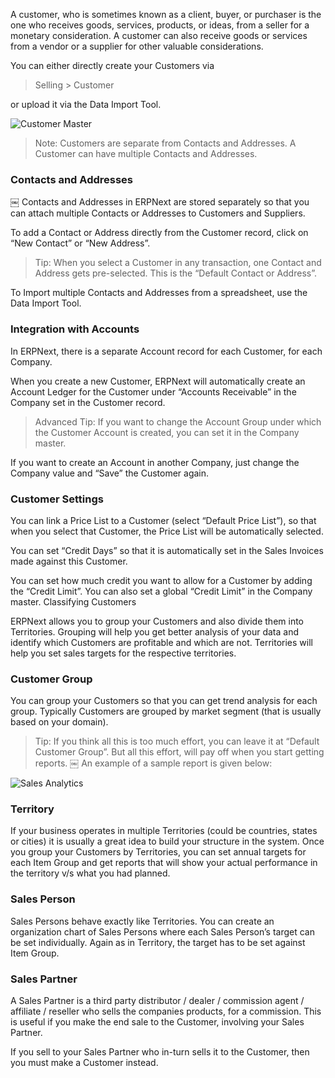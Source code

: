 A customer, who is sometimes known as a client, buyer, or purchaser is the one
who receives goods, services, products, or ideas, from a seller for a monetary
consideration. A customer can also receive goods or services from a vendor or
a supplier for other valuable considerations.

You can either directly create your Customers via

> Selling > Customer

or upload it via the Data Import Tool.

![Customer Master](/assets/manual_erpnext_com/old_images/erpnext/customer.png)

> Note: Customers are separate from Contacts and Addresses. A Customer can
have multiple Contacts and Addresses.

### Contacts and Addresses

￼ Contacts and Addresses in ERPNext are stored separately so that you can
attach multiple Contacts or Addresses to Customers and Suppliers.

To add a Contact or Address directly from the Customer record, click on “New
Contact” or “New Address”.

> Tip: When you select a Customer in any transaction, one Contact and Address
gets pre-selected. This is the “Default Contact or Address”.

To Import multiple Contacts and Addresses from a spreadsheet, use the Data
Import Tool.

### Integration with Accounts

In ERPNext, there is a separate Account record for each Customer, for each
Company.

When you create a new Customer, ERPNext will automatically create an Account
Ledger for the Customer under “Accounts Receivable” in the Company set in the
Customer record.

> Advanced Tip: If you want to change the Account Group under which the
Customer Account is created, you can set it in the Company master.

If you want to create an Account in another Company, just change the Company
value and “Save” the Customer again.

### Customer Settings

You can link a Price List to a Customer (select “Default Price List”), so that
when you select that Customer, the Price List will be automatically selected.

You can set “Credit Days” so that it is automatically set in the Sales
Invoices made against this Customer.

You can set how much credit you want to allow for a Customer by adding the
“Credit Limit”. You can also set a global “Credit Limit” in the Company
master. Classifying Customers

ERPNext allows you to group your Customers and also divide them into
Territories. Grouping will help you get better analysis of your data and
identify which Customers are profitable and which are not. Territories will
help you set sales targets for the respective territories.

### Customer Group

You can group your Customers so that you can get trend analysis for each
group. Typically Customers are grouped by market segment (that is usually
based on your domain).

> Tip: If you think all this is too much effort, you can leave it at “Default
Customer Group”. But all this effort, will pay off when you start getting
reports. ￼ An example of a sample report is given below:

![Sales Analytics](/assets/manual_erpnext_com/old_images/erpnext/sales-analytics-customer.png)

### Territory

If your business operates in multiple Territories (could be countries, states
or cities) it is usually a great idea to build your structure in the system.
Once you group your Customers by Territories, you can set annual targets for
each Item Group and get reports that will show your actual performance in the
territory v/s what you had planned.

### Sales Person

Sales Persons behave exactly like Territories. You can create an organization
chart of Sales Persons where each Sales Person’s target can be set
individually. Again as in Territory, the target has to be set against Item
Group.

### Sales Partner

A Sales Partner is a third party distributor / dealer / commission agent /
affiliate / reseller who sells the companies products, for a commission. This
is useful if you make the end sale to the Customer, involving your Sales
Partner.

If you sell to your Sales Partner who in-turn sells it to the Customer, then
you must make a Customer instead.

